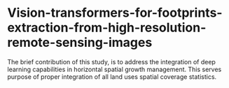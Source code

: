 # Vision-transformers-for-footprints-extraction-from-high-resolution-remote-sensing-images
The brief contribution of this study, is to address the integration of deep learning capabilities in horizontal spatial growth management.  This serves purpose of proper integration of all land uses spatial coverage statistics.
